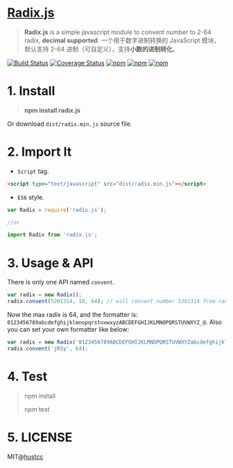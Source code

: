 # [Radix.js](http://git.hust.cc/radix.js)

> **Radix.js** is a simple javascript module to convent number to 2-64 radix, **decimal supported**. 一个用于数字进制转换的 JavaScript 模块，默认支持 2-64 进制（可自定义），支持**小数的进制转化**。

[![Build Status](https://travis-ci.org/hustcc/radix.js.svg?branch=master)](https://travis-ci.org/hustcc/radix.js) [![Coverage Status](https://coveralls.io/repos/github/hustcc/radix.js/badge.svg?branch=master)](https://coveralls.io/github/hustcc/radix.js?branch=master) [![npm](https://img.shields.io/npm/v/radix.js.svg)](https://www.npmjs.com/package/radix.js) [![npm](https://img.shields.io/npm/dt/radix.js.svg)](https://www.npmjs.com/package/radix.js) [![npm](https://img.shields.io/npm/l/radix.js.svg)](https://www.npmjs.com/package/radix.js)


# 1. Install

> **npm install radix.js**

Or download `dist/radix.min.js` source file.


# 2. Import It

- `Script` tag.

```html
<script type="text/javascript" src="dist/radix.min.js"></script>
```

- `ES6` style.

```js
var Radix = require('radix.js');

//or

import Radix from 'radix.js';
```


# 3. Usage & API

There is only one API named `convent`.

```js
var radix = new Radix();
radix.convent(5201314, 10, 64); // will convent number 5301314 from radix 10 to radix 64.
```
Now the max radix is 64, and the formatter is: `0123456789abcdefghijklmnopqrstuvwxyzABCDEFGHIJKLMNOPQRSTUVWXYZ_@`. Also you can set your own formatter like below:

```js
var radix = new Radix('0123456789ABCDEFGHIJKLMNOPQRSTUVWXYZabcdefghijklmnopqrstuvwxyz!#');
radix.convent('jRSy', 64);
```


# 4. Test

> npm install
>
> npm test


# 5. LICENSE

MIT@[hustcc](https://github.com/hustcc)


